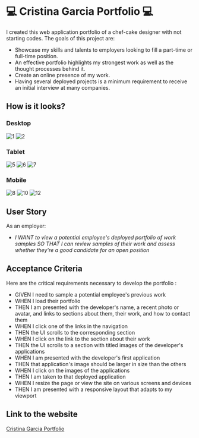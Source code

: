# :computer: Cristina Garcia Portfolio :computer:

I created this web application portfolio of a chef-cake designer with not starting codes.
The goals of this project are:

* Showcase my skills and talents to employers looking to fill a part-time or full-time position. 
* An effective portfolio highlights my strongest work as well as the thought processes behind it. 
* Create an online presence of my work.
* Having several deployed projects is a minimum requirement to receive an initial interview at many companies.

## How is it looks?

### Desktop
![1](https://github.com/garmercy/Cristina-Garcia-Portfolio/assets/138730100/d4c889ed-a893-49ee-9567-bdc2923e5735)
![2](https://github.com/garmercy/Cristina-Garcia-Portfolio/assets/138730100/8fe9b60e-8efd-4fd8-a090-33ac11d1a7d5)

### Tablet
![5](https://github.com/garmercy/Cristina-Garcia-Portfolio/assets/138730100/9c730aea-03da-463e-b115-bf25adbfeef4)
![6](https://github.com/garmercy/Cristina-Garcia-Portfolio/assets/138730100/9b41bcca-7c3f-4c6a-be01-aaab0e2f7752)
![7](https://github.com/garmercy/Cristina-Garcia-Portfolio/assets/138730100/7b5bd5b0-145f-412d-b8be-45cb33620c3e)

### Mobile
![8](https://github.com/garmercy/Cristina-Garcia-Portfolio/assets/138730100/d238a35c-8042-4ac4-97da-55e39a038cf6)
![10](https://github.com/garmercy/Cristina-Garcia-Portfolio/assets/138730100/93060f19-c64a-455f-a0da-d17f6f779082)
![12](https://github.com/garmercy/Cristina-Garcia-Portfolio/assets/138730100/96afccf6-659d-419f-a419-7b2353025941)

## User Story

As an employer:
* _I WANT to view a potential employee's deployed portfolio of work samples
SO THAT I can review samples of their work and assess whether they're a good candidate for an open position_

## Acceptance Criteria

Here are the critical requirements necessary to develop the portfolio :

* GIVEN I need to sample a potential employee's previous work
* WHEN I load their portfolio
* THEN I am presented with the developer's name, a recent photo or avatar, and links to sections about them, their work, and how to contact them
* WHEN I click one of the links in the navigation
* THEN the UI scrolls to the corresponding section
* WHEN I click on the link to the section about their work
* THEN the UI scrolls to a section with titled images of the developer's applications
* WHEN I am presented with the developer's first application
* THEN that application's image should be larger in size than the others
* WHEN I click on the images of the applications
* THEN I am taken to that deployed application
* WHEN I resize the page or view the site on various screens and devices
* THEN I am presented with a responsive layout that adapts to my viewport

## Link to the website
[Cristina Garcia Portfolio](https://garmercy.github.io/Cristina-Garcia-Portfolio/)


  
